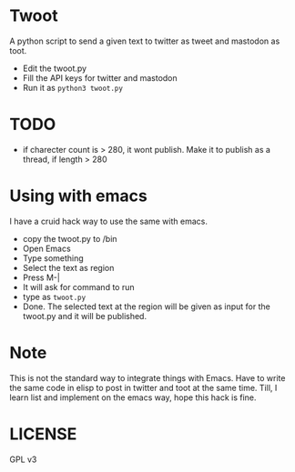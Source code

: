 # Twoot

A python script to send a given text to twitter as tweet and mastodon as toot.

- Edit the twoot.py
- Fill the API keys for twitter and mastodon
- Run it as `python3 twoot.py`


# TODO

- if charecter count is > 280, it wont publish. Make it to publish as a thread, if length > 280


# Using with emacs

I have a cruid hack way to use the same with emacs.

- copy the twoot.py to /bin
- Open Emacs
- Type something
- Select the text as region
- Press M-| 
- It will ask for command to run
- type as `twoot.py`
- Done. The selected text at the region will be given as input for the twoot.py and it will be published.

# Note

This is not the standard way to integrate things with Emacs. Have to write the same code in elisp to post in twitter and toot at the same time.
Till, I learn list and implement on the emacs way, hope this hack is fine.


# LICENSE

GPL v3
